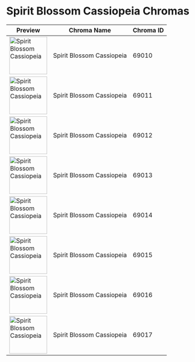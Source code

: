 # Spirit Blossom Cassiopeia Chromas

| Preview | Chroma Name | Chroma ID |
|---|---|---|
| <img src='https://raw.communitydragon.org/latest/plugins/rcp-be-lol-game-data/global/default/v1/champion-chroma-images/69/69010.png' alt='Spirit Blossom Cassiopeia' width='100'> | Spirit Blossom Cassiopeia | 69010 |
| <img src='https://raw.communitydragon.org/latest/plugins/rcp-be-lol-game-data/global/default/v1/champion-chroma-images/69/69011.png' alt='Spirit Blossom Cassiopeia' width='100'> | Spirit Blossom Cassiopeia | 69011 |
| <img src='https://raw.communitydragon.org/latest/plugins/rcp-be-lol-game-data/global/default/v1/champion-chroma-images/69/69012.png' alt='Spirit Blossom Cassiopeia' width='100'> | Spirit Blossom Cassiopeia | 69012 |
| <img src='https://raw.communitydragon.org/latest/plugins/rcp-be-lol-game-data/global/default/v1/champion-chroma-images/69/69013.png' alt='Spirit Blossom Cassiopeia' width='100'> | Spirit Blossom Cassiopeia | 69013 |
| <img src='https://raw.communitydragon.org/latest/plugins/rcp-be-lol-game-data/global/default/v1/champion-chroma-images/69/69014.png' alt='Spirit Blossom Cassiopeia' width='100'> | Spirit Blossom Cassiopeia | 69014 |
| <img src='https://raw.communitydragon.org/latest/plugins/rcp-be-lol-game-data/global/default/v1/champion-chroma-images/69/69015.png' alt='Spirit Blossom Cassiopeia' width='100'> | Spirit Blossom Cassiopeia | 69015 |
| <img src='https://raw.communitydragon.org/latest/plugins/rcp-be-lol-game-data/global/default/v1/champion-chroma-images/69/69016.png' alt='Spirit Blossom Cassiopeia' width='100'> | Spirit Blossom Cassiopeia | 69016 |
| <img src='https://raw.communitydragon.org/latest/plugins/rcp-be-lol-game-data/global/default/v1/champion-chroma-images/69/69017.png' alt='Spirit Blossom Cassiopeia' width='100'> | Spirit Blossom Cassiopeia | 69017 |
